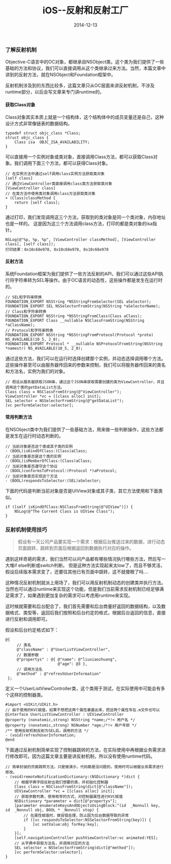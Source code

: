 ﻿---
layout: post
title: "iOS--反射和反射工厂"
date: 2014-12-13 
categories: iOS
comments: false
tags: OC
---
### 了解反射机制
Objective-C语言中的OC对象，都继承自NSObject类。这个类为我们提供了一些基础的方法和协议，我们可以直接调用从这个类继承过来方法。当然，本篇文章中讲到的反射方法，就在NSObject和Foundation框架中。

反射机制涉及到的东西比较多，这篇文章只从OC层面来讲反射机制，不涉及runtime部分，以后会写文章来专门讲runtime的。
<!-- more -->
#### 获取Class对象
Class对象其实本质上就是一个结构体，这个结构体中的成员变量还是自己，这种设计方式非常像链表的数据结构。
```
typedef struct objc_class *Class;
struct objc_class {
    Class isa  OBJC_ISA_AVAILABILITY;      
}
```
可以直接用一个实例对象或类对象，直接调用Class方法，都可以获取Class对象。我们调用下面三个方法，都可以获得Class对象。
```
// 在实例方法中通过self调用class实例方法获取类对象
[self class]
// 通过ViewController类直接调用class类方法获取类对象
[ViewController class]
// 在类方法中使用类对象调用class方法获取类对象
+ (Class)classMethod {
    return [self class];
}
```
通过打印，我们发现调用这三个方法，获取到的类对象是同一个类对象，内存地址也是一样的。
这是因为这三个方法调用class方法，打印的都是类对象的isa指针。
```
NSLog(@"%p, %p, %p", [ViewController classMethod], [ViewController class], [self class]);
打印结果：0x10c68e978, 0x10c68e978, 0x10c68e978
```
#### 反射方法
系统Foundation框架为我们提供了一些方法反射的API，我们可以通过这些API执行将字符串转为SEL等操作。由于OC语言的动态性，这些操作都是发生在运行时的。
```
// SEL和字符串转换
FOUNDATION_EXPORT NSString *NSStringFromSelector(SEL aSelector);
FOUNDATION_EXPORT SEL NSSelectorFromString(NSString *aSelectorName);
// Class和字符串转换
FOUNDATION_EXPORT NSString *NSStringFromClass(Class aClass);
FOUNDATION_EXPORT Class __nullable NSClassFromString(NSString *aClassName);
// Protocol和字符串转换
FOUNDATION_EXPORT NSString *NSStringFromProtocol(Protocol *proto) NS_AVAILABLE(10_5, 2_0);
FOUNDATION_EXPORT Protocol * __nullable NSProtocolFromString(NSString *namestr) NS_AVAILABLE(10_5, 2_0);
```
通过这些方法，我们可以在运行时选择创建那个实例，并动态选择调用哪个方法。这些操作甚至可以由服务器传回来的参数来控制，我们可以将服务器传回来的类名和方法名，实例为我们的对象。
```
// 假设从服务器获取JSON串，通过这个JSON串获取需要创建的类为ViewController，并且调用这个类的getDataList方法。
Class class = NSClassFromString(@"ViewController");
ViewController *vc = [[class alloc] init];
SEL selector = NSSelectorFromString(@"getDataList");
[vc performSelector:selector];
```
#### 常用判断方法

在NSObject类中为我们提供了一些基础方法，用来做一些判断操作，这些方法都是发生在运行时动态判断的。
```
// 当前对象是否这个类或其子类的实例
- (BOOL)isKindOfClass:(Class)aClass;
// 当前对象是否是这个类的实例
- (BOOL)isMemberOfClass:(Class)aClass;
// 当前对象是否遵守这个协议
- (BOOL)conformsToProtocol:(Protocol *)aProtocol;
// 当前对象是否实现这个方法
- (BOOL)respondsToSelector:(SEL)aSelector;
```

下面的代码是判断当前对象是否是UIView对象或其子类，其它方法使用和下面类似。
```
if ([self isKindOfClass:NSClassFromString(@"UIView")]) {
    NSLog(@"The Current Class is UIView Class");
}
```
### 反射机制使用技巧
> 假设有一天公司产品要实现一个需求：根据后台推送过来的数据，进行动态页面跳转，跳转到页面后根据返回到数据执行对应的操作。

遇到这样奇葩的需求，我们当然可以问产品都有哪些情况执行哪些方法，然后写一大堆if else判断或switch判断。
但是这种方法实现起来太low了，而且不够灵活，假设后续版本需求变了，还要往其他已有页面中跳转，这不就傻眼了吗....

这种情况反射机制就派上用场了，我们可以用反射机制动态的创建类并执行方法。当然也可以通过runtime来实现这个功能，但是我们当前需求反射机制已经足够满足需求了，如果遇到更加复杂的需求可以考虑用runtime来实现。

这时候就需要和后台配合了，我们首先需要和后台商量好返回的数据结构，以及数据格式、类型等，返回后我们按照和后台约定的格式，根据后台返回的信息，直接进行反射和调用即可。

假设和后台约定格式如下：
```
@{
     // 类名
     @"className" : @"UserListViewController", 
     // 数据参数
     @"propertys" : @{ @"name": @"liuxiaozhuang", 
                       @"age": @3 },
     // 调用方法名
     @"method" : @"refreshUserInformation"
 };
```

定义一个UserListViewController类，这个类用于测试，在实际使用中可能会有多个这样的控制器类。
```
#import <UIKit/UIKit.h>
// 由于使用的KVC赋值，如果不想把这两个属性暴露出来，把这两个属性写在.m文件也可以
@interface UserListViewController : UIViewController
@property (nonatomic,strong) NSString *name;/*!< 用户名 */
@property (nonatomic,strong) NSNumber *age;/*!< 用户年龄 */
/** 使用反射机制反射为SEL后，调用的方法 */
- (void)refreshUserInformation;
@end
```
下面通过反射机制简单实现了控制器跳转的方法，在实际使用中再根据业务需求进行修改即可。因为这篇文章主要是讲反射机制，所以没有使用runtime代码。
```
// 简单封装的页面跳转方法，只是做演示，代码都是没问题的，使用时可以根据业务需求进行修改。
- (void)remoteNotificationDictionary:(NSDictionary *)dict {
    // 根据字典字段反射出我们想要的类，并初始化控制器
    Class class = NSClassFromString(dict[@"className"]);
    UIViewController *vc = [[class alloc] init];
    // 获取参数列表，使用枚举的方式，对控制器属性进行KVC赋值
    NSDictionary *parameter = dict[@"propertys"];
    [parameter enumerateKeysAndObjectsUsingBlock:^(id  _Nonnull key, id  _Nonnull obj, BOOL * _Nonnull stop) {
        // 在属性赋值时，做容错处理，防止因为后台数据导致的异常
        if ([vc respondsToSelector:NSSelectorFromString(key)]) {
            [vc setValue:obj forKey:key];
        }
    }];
    [self.navigationController pushViewController:vc animated:YES];
    // 从字典中获取方法名，并调用对应的方法
    SEL selector = NSSelectorFromString(dict[@"method"]);
    [vc performSelector:selector];
}
```